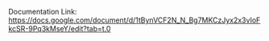 Documentation Link: https://docs.google.com/document/d/1tBynVCF2N_N_Bg7MKCzJyx2x3vIoFkcSR-9Pq3kMseY/edit?tab=t.0
